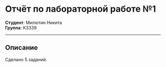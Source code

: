 # Отчёт по лабораторной работе №1
**Студент**: Милютин Никита  
**Группа**: К3339  

---

## Описание
Сделано 5 заданий.
